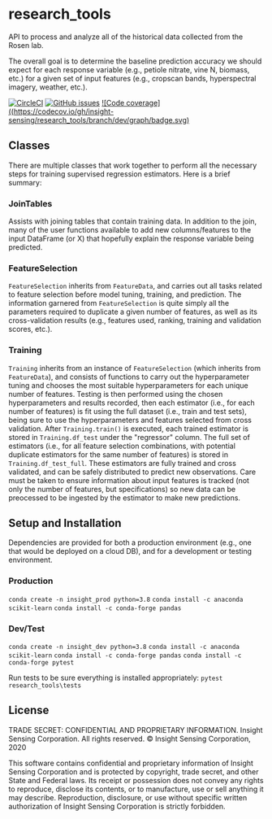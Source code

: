 # research_tools

API to process and analyze all of the historical data collected from the Rosen lab.

The overall goal is to determine the baseline prediction accuracy we should expect for each response variable (e.g., petiole nitrate, vine N, biomass, etc.) for a given set of input features (e.g., cropscan bands, hyperspectral imagery, weather, etc.).

[![CircleCI](https://circleci.com/gh/insight-sensing/research_tools/tree/dev.svg?style=svg&circle-token=4d961470ddaa2ed3b8a4b81d84d5e0edfb38f840)](https://app.circleci.com/pipelines/github/insight-sensing/research_tools?branch=dev)
[![GitHub issues](https://img.shields.io/github/issues/insight-sensing/research_tools.svg)](https://github.com/insight-sensing/research_tools/issues)
[![Code coverage]((https://codecov.io/gh/insight-sensing/research_tools/branch/dev/graph/badge.svg)]()

## Classes
There are multiple classes that work together to perform all the necessary steps for training supervised regression estimators. Here is a brief summary:

### JoinTables
Assists with joining tables that contain training data. In addition to the join, many of the user functions available to add new columns/features to the input DataFrame (or X) that hopefully explain the response variable being predicted.

### FeatureSelection
`FeatureSelection` inherits from `FeatureData`, and carries out all tasks related to feature selection before model tuning, training, and prediction. The information garnered from `FeatureSelection` is quite simply all the parameters required to duplicate a given number of features, as well as its cross-validation results (e.g., features used, ranking, training and validation scores, etc.).

### Training
`Training` inherits from an instance of `FeatureSelection` (which inherits from `FeatureData`), and consists of functions to carry out the hyperparameter tuning and chooses the most suitable hyperparameters for each unique number of features. Testing is then performed using the chosen hyperparameters and results recorded, then each estimator (i.e., for each number of features) is fit using the full dataset (i.e., train and test sets), being sure to use the hyperparameters and features selected from cross validation. After `Training.train()` is executed, each trained estimator is stored in `Training.df_test` under the "regressor" column. The full set of estimators (i.e., for all feature selection combinations, with potential duplicate estimators for the same number of features) is stored in `Training.df_test_full`. These estimators are fully trained and cross validated, and can be safely distributed to predict new observations. Care must be taken to ensure information about input features is tracked (not only the number of features, but specifications) so new data can be preocessed to be ingested by the estimator to make new predictions.

## Setup and Installation
Dependencies are provided for both a production environment (e.g., one that would be deployed on a cloud DB), and for a development or testing environment.

### Production
`conda create -n insight_prod python=3.8`
`conda install -c anaconda scikit-learn`
`conda install -c conda-forge pandas`

### Dev/Test
`conda create -n insight_dev python=3.8`
`conda install -c anaconda scikit-learn`
`conda install -c conda-forge pandas`
`conda install -c conda-forge pytest`

Run tests to be sure everything is installed appropriately:
`pytest research_tools\tests`

## License
TRADE SECRET: CONFIDENTIAL AND PROPRIETARY INFORMATION.
Insight Sensing Corporation. All rights reserved.
© Insight Sensing Corporation, 2020

This software contains confidential and proprietary information of Insight Sensing Corporation and is protected by copyright, trade secret, and other State and Federal laws. Its receipt or possession does not convey any rights to reproduce, disclose its contents, or to manufacture, use or sell anything it may describe. Reproduction, disclosure, or use without specific written authorization of Insight Sensing Corporation is strictly forbidden.